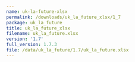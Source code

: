 ```yaml
---
name: uk-la-future-xlsx
permalink: /downloads/uk_la_future_xlsx/1_7
package: uk_la_future
title: uk_la_future_xlsx
filename: uk_la_future.xlsx
version: '1.7'
full_version: 1.7.3
file: /data/uk_la_future/1.7/uk_la_future.xlsx
---
```

